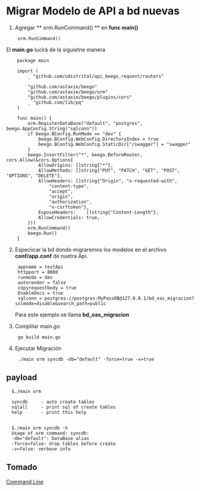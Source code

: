 # Migrar Modelo de API a bd nuevas

1. Agregar ** orm.RunCommand() **  en **func main()**

        orm.RunCommand()

  El **main.go** lucirá de la siguietne manera

        package main

        import (
        	_ "github.com/udistrital/api_beego_request/routers"

        	"github.com/astaxie/beego"
        	"github.com/astaxie/beego/orm"
        	"github.com/astaxie/beego/plugins/cors"
        	_ "github.com/lib/pq"
        )

        func main() {
        	orm.RegisterDataBase("default", "postgres", beego.AppConfig.String("sqlconn"))
        	if beego.BConfig.RunMode == "dev" {
        		beego.BConfig.WebConfig.DirectoryIndex = true
        		beego.BConfig.WebConfig.StaticDir["/swagger"] = "swagger"
        	}
        	beego.InsertFilter("*", beego.BeforeRouter, cors.Allow(&cors.Options{
        		AllowOrigins: []string{"*"},
        		AllowMethods: []string{"PUT", "PATCH", "GET", "POST", "OPTIONS", "DELETE"},
        		AllowHeaders: []string{"Origin", "x-requested-with",
        			"content-type",
        			"accept",
        			"origin",
        			"authorization",
        			"x-csrftoken"},
        		ExposeHeaders:    []string{"Content-Length"},
        		AllowCredentials: true,
        	}))
        	orm.RunCommand()
        	beego.Run()
        }

2. Especiicar la bd donde migraremos los modelos en el archivo **conf/app.conf** de nuetra Api.

        appname = testApi
        httpport = 8080
        runmode = dev
        autorender = false
        copyrequestbody = true
        EnableDocs = true
        sqlconn = postgres://postgres:MyPassDB@127.0.0.1/bd_oas_migracion?sslmode=disable&search_path=public

    Para este ejemplo se llama **bd_oas_migracion**

3. Complilar main.go

        go build main.go

4. Ejecutar Migración

        ./main orm syncdb -db="default" -force=true -v=true

## payload

      $./main orm

      syncdb     - auto create tables
      sqlall     - print sql of create tables
      help       - print this help


      $./main orm syncdb -h
      Usage of orm command: syncdb:
      -db="default": DataBase alias
      -force=false: drop tables before create
      -v=false: verbose info

## Tomado
[Command Line](https://beego.me/docs/mvc/model/cmd.md#command-line)
